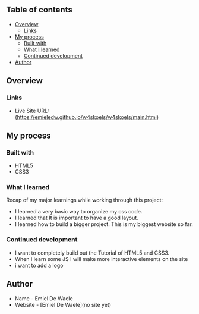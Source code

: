 ## Table of contents

- [Overview](#overview)
  - [Links](#links)
- [My process](#my-process)
  - [Built with](#built-with)
  - [What I learned](#what-i-learned)
  - [Continued development](#continued-development)
- [Author](#author)

## Overview

### Links

- Live Site URL: (https://emieledw.github.io/w4skoels/w4skoels/main.html)

## My process

### Built with

- HTML5
- CSS3

### What I learned

Recap of my major learnings while working through this project:

- I learned a very basic way to organize my css code.
- I learned that It is important to have a good layout.
- I learned how to build a bigger project. This is my biggest website so far.

### Continued development

- I want to completely build out the Tutorial of HTML5 and CSS3.
- When I learn some JS I will make more interactive elements on the site
- i want to add a logo

## Author

- Name - Emiel De Waele
- Website - [Emiel De Waele](no site yet)
